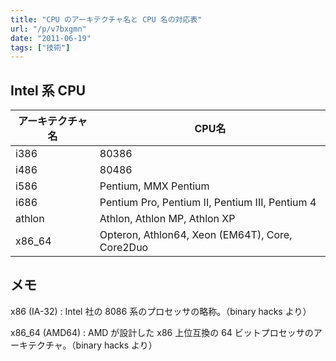 ```yaml
---
title: "CPU のアーキテクチャ名と CPU 名の対応表"
url: "/p/v7bxgmn"
date: "2011-06-19"
tags: ["技術"]
---
```


Intel 系 CPU
----

| アーキテクチャ名 | CPU名 |
| ---- | ---- |
| i386 | 80386 |
| i486 | 80486 |
| i586 | Pentium, MMX Pentium |
| i686 | Pentium Pro, Pentium II, Pentium III, Pentium 4 |
| athlon | Athlon, Athlon MP, Athlon XP |
| x86_64 | Opteron, Athlon64, Xeon (EM64T), Core, Core2Duo |


メモ
----

x86 (IA-32)
: Intel 社の 8086 系のプロセッサの略称。（binary hacks より）

x86_64 (AMD64)
: AMD が設計した x86 上位互換の 64 ビットプロセッサのアーキテクチャ。（binary hacks より）

